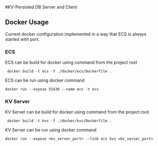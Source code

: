 #KV-Persisted DB Server and Client


## Docker Usage
Current docker configuration implemented in a way that ECS is always started with port.

### ECS
ECS can be build for docker using command from the project root

`` docker build -t ecs -f ./docker/ecs/Dockerfile .``

ECS can be run using docker command

``docker run --expose 55430 --name ecs -t ecs ``

### KV Server
KV Server can be build for docker using command from the project root

`` docker build -t kvs -f ./docker/kvs/Dockerfile .``

KV Server can be run using docker command

``docker run --expose <kv_server_port> --link ecs kvs <kv_server_port>``